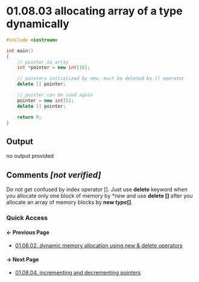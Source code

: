 # 01.08.03 allocating array of a type dynamically

```cxx
#include <iostream>

int main()
{
    // pointer to array
    int *pointer = new int[10];

    // pointers initialized by new, must be deleted by [] operator
    delete [] pointer;

    // pointer can be used again
    pointer = new int[5];
    delete [] pointer;

    return 0;
}

```

## Output

no output provided

## Comments *[not verified]*

Do not get confused by index operator []. Just use **delete** keyword when you allocate only one block of memory by **new*
and use **delete []** after you allocate an array of memory blocks by **new *type*[]**.

### Quick Access

<div class="previous_page pagination">

#### &#8592; Previous Page

* [01.08.02. dynamic memory allocation using new & delete operators](./../../01.the_basics/08.pointers&references/02.new&delete.md)

</div>
<div class="next_page pagination">

#### &#8594; Next Page

* [01.08.04. incrementing and decrementing pointers](./../../01.the_basics/08.pointers&references/04.increment&decrement.md)

</div>
